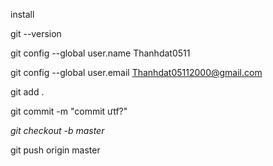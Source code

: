 install

git --version

git config --global user.name Thanhdat0511  

git config --global user.email Thanhdat05112000@gmail.com

git add .

git commit -m "commit ưtf?"

*git checkout -b master*

git push origin master
